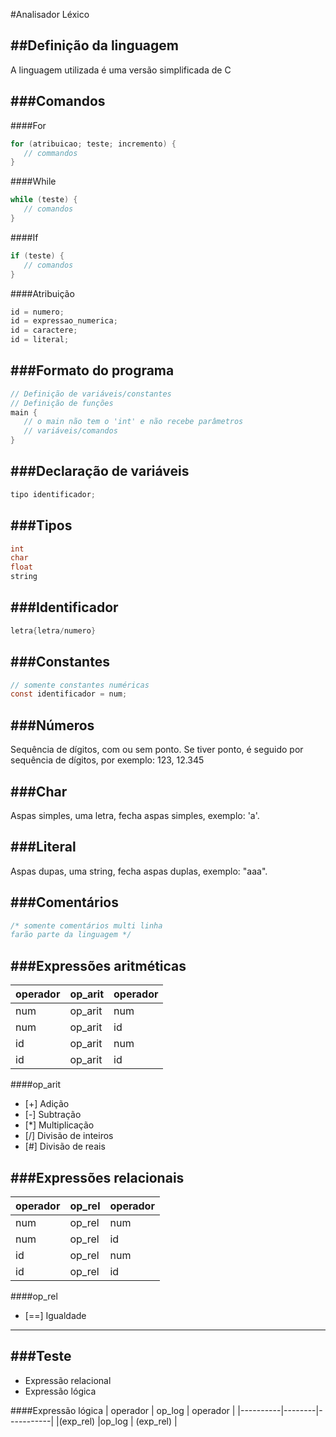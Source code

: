 #Analisador Léxico

##Definição da linguagem
---
A linguagem utilizada é uma versão simplificada de C

###Comandos
---
####For
```C
for (atribuicao; teste; incremento) {
   // commandos
}
```

####While
```C
while (teste) {
   // comandos
}
```

####If
```C
if (teste) {
   // comandos
}
```

####Atribuição
```C
id = numero;
id = expressao_numerica;
id = caractere;
id = literal;
```

###Formato do programa
---
```C
// Definição de variáveis/constantes
// Definição de funções
main {
   // o main não tem o 'int' e não recebe parâmetros
   // variáveis/comandos
}
```

###Declaração de variáveis
---
```C
tipo identificador;
```

###Tipos
---
```C
int
char
float
string
```

###Identificador
---
```C
letra{letra/numero}
```

###Constantes
---
```C
// somente constantes numéricas
const identificador = num;
```

###Números
---
Sequência de dígitos, com ou sem ponto. Se tiver ponto, é seguido por sequência de dígitos, 
por exemplo: 123, 12.345

###Char
---
Aspas simples, uma letra, fecha aspas simples, exemplo: 'a'.

###Literal
---
Aspas dupas, uma string, fecha aspas duplas, exemplo: "aaa".

###Comentários
---
```C
/* somente comentários multi linha
farão parte da linguagem */
```

###Expressões aritméticas
---
| operador| op\_arit | operador|
|---------|---------|---------|
|num      |op\_arit  | num     |
|num      |op\_arit  | id      |
|id       |op\_arit  | num     |
|id       |op\_arit  | id      |


####op\_arit
* [\+] Adição
* [\-] Subtração
* [\*] Multiplicação
* [/] Divisão de inteiros
* [&#35;]   Divisão de reais

###Expressões relacionais
---
| operador| op\_rel | operador|
|---------|---------|---------|
|num      |op\_rel  | num     |
|num      |op\_rel  | id      |
|id       |op\_rel  | num     |
|id       |op\_rel  | id      |

####op\_rel
* [==] Igualdade

---

###Teste
---
   * Expressão relacional
   * Expressão lógica

####Expressão lógica
| operador | op\_log | operador  |
|----------|--------|-----------|
|(exp\_rel) |op\_log  | (exp\_rel) |

